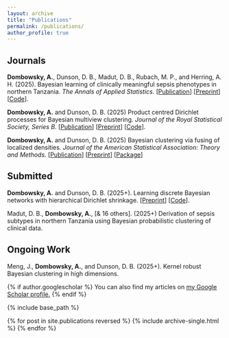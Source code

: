 ```yaml
---
layout: archive
title: "Publications"
permalink: /publications/
author_profile: true
---
```


## Journals

**Dombowsky, A.**, Dunson, D. B., Madut, D. B., Rubach, M. P., and Herring,  A. H. (2025). Bayesian learning of clinically meaningful sepsis phenotypes in northern Tanzania. *The Annals of Applied Statistics*. [[Publication](https://projecteuclid.org/journals/annals-of-applied-statistics/volume-19/issue-3/Bayesian-learning-of-clinically-meaningful-sepsis-phenotypes-in-northern-Tanzania/10.1214/25-AOAS2045.short)] [[Preprint](https://arxiv.org/abs/2405.01746)] [[Code](https://github.com/adombowsky/CLAMR)].

**Dombowsky, A.** and Dunson, D. B. (2025) Product centred Dirichlet processes for Bayesian multiview clustering. *Journal of the Royal Statistical Society, Series B*. [[Publication](https://academic.oup.com/jrsssb/advance-article/doi/10.1093/jrsssb/qkaf021/8123289)] [[Preprint](https://arxiv.org/abs/2312.05365)] [[Code](https://github.com/adombowsky/clic)].

**Dombowsky, A.** and Dunson, D. B. (2025) Bayesian clustering via fusing of localized densities. *Journal of the American Statistical Association: Theory and Methods.* [[Publication](https://www.tandfonline.com/doi/full/10.1080/01621459.2024.2427935)] [[Preprint](https://arxiv.org/abs/2304.00074)] [[Package](https://github.com/adombowsky/FOLD)]

## Submitted

**Dombowsky, A.** and Dunson, D. B. (2025+). Learning discrete Bayesian networks with hierarchical Dirichlet shrinkage. [[Preprint](https://arxiv.org/abs/2509.13267)] [[Code](https://github.com/adombowsky/HiDDeN_DAG)].

Madut, D. B., **Dombowsky, A.**, [& 16 others]. (2025+) Derivation of sepsis subtypes in northern Tanzania using Bayesian probabilistic clustering of clinical data.

## Ongoing Work

Meng, J., **Dombowsky, A.**, and Dunson, D. B. (2025+). Kernel robust Bayesian clustering in high dimensions.


{% if author.googlescholar %}
  You can also find my articles on <u><a href="{{author.googlescholar}}">my Google Scholar profile</a>.</u>
{% endif %}

{% include base_path %}

{% for post in site.publications reversed %}
  {% include archive-single.html %}
{% endfor %}
